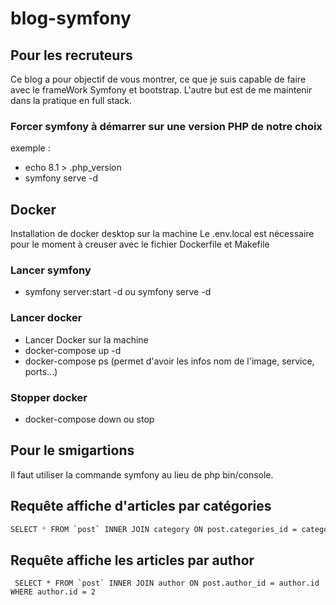 # blog-symfony

## Pour les recruteurs

Ce blog a pour objectif de vous montrer, ce que je suis capable de faire avec le frameWork Symfony et bootstrap.
L'autre but est de me maintenir dans la pratique en full stack.

### Forcer symfony à démarrer sur une version PHP de notre choix

exemple :

- echo 8.1 > .php_version
- symfony serve -d
  
## Docker

Installation de docker desktop sur la machine
Le .env.local est nécessaire pour le moment à creuser avec le fichier Dockerfile et Makefile

### Lancer symfony

- symfony server:start -d ou symfony serve -d
  
### Lancer docker
- Lancer Docker sur la machine
- docker-compose up -d
- docker-compose ps (permet d'avoir les infos nom de l'image, service, ports...)

### Stopper docker

- docker-compose down ou stop

## Pour le smigartions

Il faut utiliser la commande symfony au lieu de php bin/console.

## Requête affiche d'articles par catégories

```bash
SELECT * FROM `post` INNER JOIN category ON post.categories_id = category.id WHERE category.id = 2
```

## Requête affiche les articles par author

```
 SELECT * FROM `post` INNER JOIN author ON post.author_id = author.id WHERE author.id = 2
 ```